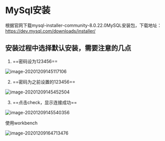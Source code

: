 # MySql安装

根据官网下载mysql-installer-community-8.0.22.0MySQL安装包，下载地址： <https://dev.mysql.com/downloads/installer/>

## 安装过程中选择默认安装，需要注意的几点

1. ==密码设为123456==

![image-20201209145117106](C:\Users\flyer\OneDrive\笔记\Note\数据库学习\MySql安装.assets\image-20201209145117106.png)

2. ==密码为之前设置的123456==

![image-20201209145452504](C:\Users\flyer\OneDrive\笔记\Note\数据库学习\MySql安装.assets\image-20201209145452504.png)

3. ==点击check，显示连接成功==

![image-20201209145540356](C:\Users\flyer\OneDrive\笔记\Note\数据库学习\MySql安装.assets\image-20201209145540356.png)



使用workbench

![image-20201209164713476](C:\Users\flyer\OneDrive\笔记\Note\数据库学习\MySql安装.assets\image-20201209164713476.png)